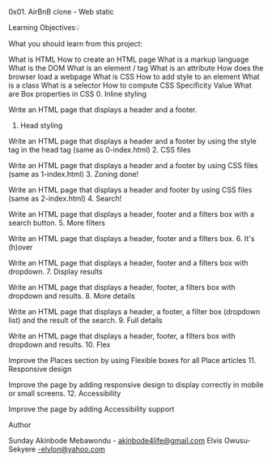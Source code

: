 0x01. AirBnB clone - Web static

Learning Objectives:bulb:

What you should learn from this project:

What is HTML
How to create an HTML page
What is a markup language
What is the DOM
What is an element / tag
What is an attribute
How does the browser load a webpage
What is CSS
How to add style to an element
What is a class
What is a selector
How to compute CSS Specificity Value
What are Box properties in CSS
0. Inline styling

Write an HTML page that displays a header and a footer.
1. Head styling

Write an HTML page that displays a header and a footer by using the style tag in the head tag (same as 0-index.html)
2. CSS files

Write an HTML page that displays a header and a footer by using CSS files (same as 1-index.html)
3. Zoning done!

Write an HTML page that displays a header and footer by using CSS files (same as 2-index.html)
4. Search!

Write an HTML page that displays a header, footer and a filters box with a search button.
5. More filters

Write an HTML page that displays a header, footer and a filters box.
6. It's (h)over

Write an HTML page that displays a header, footer and a filters box with dropdown.
7. Display results

Write an HTML page that displays a header, footer, a filters box with dropdown and results.
8. More details

Write an HTML page that displays a header, a footer, a filter box (dropdown list) and the result of the search.
9. Full details

Write an HTML page that displays a header, footer, a filters box with dropdown and results.
10. Flex

Improve the Places section by using Flexible boxes for all Place articles
11. Responsive design

Improve the page by adding responsive design to display correctly in mobile or small screens.
12. Accessibility

Improve the page by adding Accessibility support

Author

Sunday Akinbode Mebawondu - akinbode4life@gmail.com
Elvis Owusu-Sekyere -elvlon@yahoo.com
